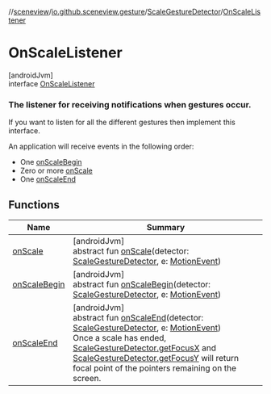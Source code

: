 //[sceneview](../../../../index.md)/[io.github.sceneview.gesture](../../index.md)/[ScaleGestureDetector](../index.md)/[OnScaleListener](index.md)

# OnScaleListener

[androidJvm]\
interface [OnScaleListener](index.md)

###  The listener for receiving notifications when gestures occur.

If you want to listen for all the different gestures then implement this interface.

An application will receive events in the following order:

- 
   One [onScaleBegin](on-scale-begin.md)
- 
   Zero or more [onScale](on-scale.md)
- 
   One [onScaleEnd](on-scale-end.md)

## Functions

| Name | Summary |
|---|---|
| [onScale](on-scale.md) | [androidJvm]<br>abstract fun [onScale](on-scale.md)(detector: [ScaleGestureDetector](../index.md), e: [MotionEvent](https://developer.android.com/reference/kotlin/android/view/MotionEvent.html)) |
| [onScaleBegin](on-scale-begin.md) | [androidJvm]<br>abstract fun [onScaleBegin](on-scale-begin.md)(detector: [ScaleGestureDetector](../index.md), e: [MotionEvent](https://developer.android.com/reference/kotlin/android/view/MotionEvent.html)) |
| [onScaleEnd](on-scale-end.md) | [androidJvm]<br>abstract fun [onScaleEnd](on-scale-end.md)(detector: [ScaleGestureDetector](../index.md), e: [MotionEvent](https://developer.android.com/reference/kotlin/android/view/MotionEvent.html))<br>Once a scale has ended, [ScaleGestureDetector.getFocusX](../../../../../sceneview/io.github.sceneview.gesture/-scale-gesture-detector/get-focus-x.md) and [ScaleGestureDetector.getFocusY](../../../../../sceneview/io.github.sceneview.gesture/-scale-gesture-detector/get-focus-y.md) will return focal point of the pointers remaining on the screen. |
